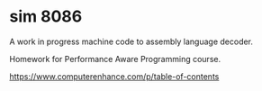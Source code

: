 # sim 8086

A work in progress machine code to assembly language decoder.

Homework for Performance Aware Programming course.

https://www.computerenhance.com/p/table-of-contents
